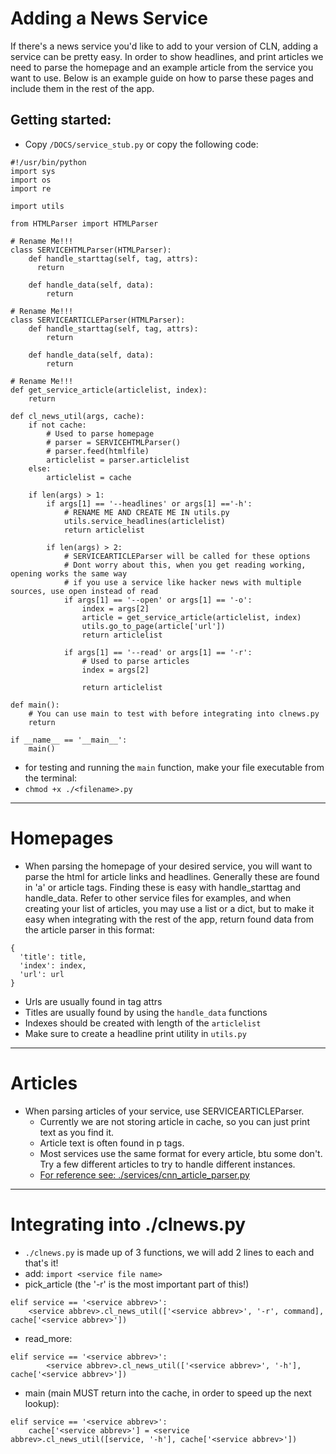 # Adding a News Service
If there's a news service you'd like to add to your version of CLN, adding a service can be pretty easy.
In order to show headlines, and print articles we need to parse the homepage and an example article from the service you want to use.
Below is an example guide on how to parse these pages and include them in the rest of the app.

## Getting started:
- Copy `/DOCS/service_stub.py` or copy the following code:
```
#!/usr/bin/python
import sys
import os
import re

import utils

from HTMLParser import HTMLParser

# Rename Me!!!
class SERVICEHTMLParser(HTMLParser):
    def handle_starttag(self, tag, attrs):
      return

    def handle_data(self, data):
        return

# Rename Me!!!
class SERVICEARTICLEParser(HTMLParser):
    def handle_starttag(self, tag, attrs):
        return

    def handle_data(self, data):
        return

# Rename Me!!!
def get_service_article(articlelist, index):
    return

def cl_news_util(args, cache):
    if not cache:
        # Used to parse homepage
        # parser = SERVICEHTMLParser()
        # parser.feed(htmlfile)
        articlelist = parser.articlelist
    else:
        articlelist = cache

    if len(args) > 1:
        if args[1] == '--headlines' or args[1] =='-h':
            # RENAME ME AND CREATE ME IN utils.py
            utils.service_headlines(articlelist)
            return articlelist

        if len(args) > 2:
            # SERVICEARTICLEParser will be called for these options
            # Dont worry about this, when you get reading working, opening works the same way
            # if you use a service like hacker news with multiple sources, use open instead of read
            if args[1] == '--open' or args[1] == '-o':
                index = args[2]
                article = get_service_article(articlelist, index)
                utils.go_to_page(article['url'])
                return articlelist

            if args[1] == '--read' or args[1] == '-r':
                # Used to parse articles
                index = args[2]

                return articlelist

def main():
    # You can use main to test with before integrating into clnews.py
    return

if __name__ == '__main__':
    main()

```
- for testing and running the `main` function, make your file executable from the terminal:
 - `chmod +x ./<filename>.py`
---
# Homepages
- When parsing the homepage of your desired service, you will want to parse the html for article links and headlines. Generally these are found in 'a' or article tags. Finding these is easy with handle_starttag and handle_data. Refer to other service files for examples, and when creating your list of articles, you may use a list or a dict, but to make it easy when integrating with the rest of the app, return found data from the article parser in this format:
```
{
  'title': title,
  'index': index,
  'url': url
}
```
- Urls are usually found in tag attrs
- Titles are usually found by using the `handle_data` functions
- Indexes should be created with length of the `articlelist`
- Make sure to create a headline print utility in `utils.py`
---
# Articles
- When parsing articles of your service, use SERVICEARTICLEParser.
  - Currently we are not storing article in cache, so you can just print text as you find it.
  - Article text is often found in p tags.
  - Most services use the same format for every article, btu some don't. Try a few different articles to try to handle different instances.
  - [For reference see: ./services/cnn_article_parser.py](./../services/cnn_article_parser.py)
---
# Integrating into ./clnews.py
- `./clnews.py` is made up of 3 functions, we will add 2 lines to each and that's it!
 - add: `import <service file name>`
 - pick_article (the '-r' is the most important part of this!)
 ```
 elif service == '<service abbrev>':
     <service abbrev>.cl_news_util(['<service abbrev>', '-r', command], cache['<service abbrev>'])
 ```
 - read_more:
 ```
 elif service == '<service abbrev>':
         <service abbrev>.cl_news_util(['<service abbrev>', '-h'], cache['<service abbrev>'])
 ```
 - main (main MUST return into the cache, in order to speed up the next lookup):
 ```
 elif service == '<service abbrev>':
     cache['<service abbrev>'] = <service abbrev>.cl_news_util([service, '-h'], cache['<service abbrev>'])
 ```
